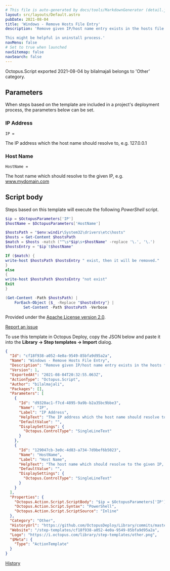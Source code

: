 ```yaml
---
# This file is auto-generated by docs/tools/MarkdownGenerator (detail.js)
layout: src/layouts/Default.astro
pubDate: 2021-08-04
title: 'Windows - Remove Hosts File Entry'
description: 'Remove given IP/host name entry exists in the hosts file.

This might be helpful in uninstall process.'
navMenu: false
# Set to true when launched
navSitemap: false
navSearch: false
---
```


Octopus.Script exported 2021-08-04 by bilalmajali belongs to 'Other' category.

## Parameters

When steps based on the template are included in a project's deployment process, the parameters below can be set.


<div class="param">

### IP Address

`IP = `

The IP address which the host name should resolve to, e.g. 127.0.0.1

</div>
        
<div class="param">

### Host Name

`HostName = `

The host name which should resolve to the given IP, e.g. www.mydomain.com

</div>
        

## Script body

Steps based on this template will execute the following *PowerShell* script.

```powershell
$ip = $OctopusParameters['IP']
$hostName = $OctopusParameters['HostName']

$hostsPath = "$env:windir\System32\drivers\etc\hosts"
$hosts = Get-Content $hostsPath
$match = $hosts -match ("^\s*$ip\s+$hostName" -replace '\.', '\.')
$hostsEntry = "$ip`t$hostName"

If ($match) {
write-host $hostsPath $hostsEntry " exist, then it will be removed."
}
else
{
write-host $hostsPath $hostsEntry "not exist"
Exit
}

(Get-Content -Path $hostsPath) |
    ForEach-Object {$_ -Replace "$hostsEntry"} |
        Set-Content -Path $hostsPath -Verbose
```

Provided under the [Apache License version 2.0](https://github.com/OctopusDeploy/Library/blob/master/LICENSE.txt).

[Report an issue](https://github.com/OctopusDeploy/Library/issues/new?assignees=&labels=&projects=&template=bug-report.yml&title=Issue%20with%20Windows%20-%20Remove%20Hosts%20File%20Entry&step-template=Windows%20-%20Remove%20Hosts%20File%20Entry)

<div class="get-json">

To use this template in Octopus Deploy, copy the JSON below and paste it into the **Library → Step templates → Import** dialog.

```json
{
  "Id": "cf18f938-a052-4e0a-9549-85bfa9d95a2a",
  "Name": "Windows - Remove Hosts File Entry",
  "Description": "Remove given IP/host name entry exists in the hosts file.\n\nThis might be helpful in uninstall process.",
  "Version": 1,
  "ExportedAt": "2021-08-04T20:32:55.063Z",
  "ActionType": "Octopus.Script",
  "Author": "bilalmajali",
  "Packages": [],
  "Parameters": [
    {
      "Id": "d9320ac1-f7cd-4895-9a9b-b2a35bc9bbe3",
      "Name": "IP",
      "Label": "IP Address",
      "HelpText": "The IP address which the host name should resolve to, e.g. 127.0.0.1",
      "DefaultValue": "",
      "DisplaySettings": {
        "Octopus.ControlType": "SingleLineText"
      }
    },
    {
      "Id": "129047cb-3e0c-4d83-a734-7d9bef6b5023",
      "Name": "HostName",
      "Label": "Host Name",
      "HelpText": "The host name which should resolve to the given IP, e.g. www.mydomain.com",
      "DefaultValue": "",
      "DisplaySettings": {
        "Octopus.ControlType": "SingleLineText"
      }
    }
  ],
  "Properties": {
    "Octopus.Action.Script.ScriptBody": "$ip = $OctopusParameters['IP']\n$hostName = $OctopusParameters['HostName']\n\n$hostsPath = \"$env:windir\\System32\\drivers\\etc\\hosts\"\n$hosts = Get-Content $hostsPath\n$match = $hosts -match (\"^\\s*$ip\\s+$hostName\" -replace '\\.', '\\.')\n$hostsEntry = \"$ip`t$hostName\"\n\nIf ($match) {\nwrite-host $hostsPath $hostsEntry \" exist, then it will be removed.\"\n}\nelse\n{\nwrite-host $hostsPath $hostsEntry \"not exist\"\nExit\n}\n\n(Get-Content -Path $hostsPath) |\n    ForEach-Object {$_ -Replace \"$hostsEntry\"} |\n        Set-Content -Path $hostsPath -Verbose",
    "Octopus.Action.Script.Syntax": "PowerShell",
    "Octopus.Action.Script.ScriptSource": "Inline"
  },
  "Category": "Other",
  "HistoryUrl": "https://github.com/OctopusDeploy/Library/commits/master/step-templates//opt/buildagent/work/75443764cd38076d/step-templates/Remove-Hosts-File-Entry.json",
  "Website": "/step-templates/cf18f938-a052-4e0a-9549-85bfa9d95a2a",
  "Logo": "https://i.octopus.com/library/step-templates/other.png",
  "$Meta": {
    "Type": "ActionTemplate"
  }
}
```

[History](https://github.com/OctopusDeploy/Library/commits/master/step-templates/https://github.com/OctopusDeploy/Library/commits/master/step-templates//opt/buildagent/work/75443764cd38076d/step-templates/Remove-Hosts-File-Entry.json)

</div>
